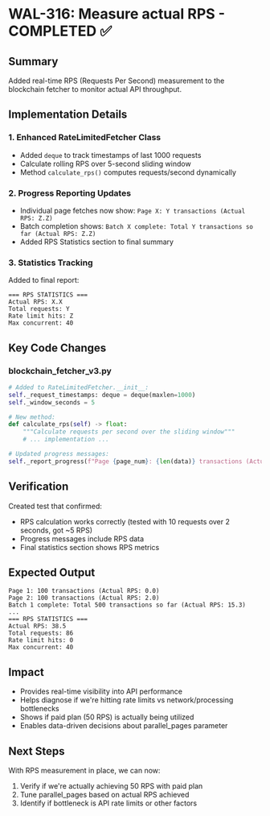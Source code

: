 # WAL-316: Measure actual RPS - COMPLETED ✅

## Summary
Added real-time RPS (Requests Per Second) measurement to the blockchain fetcher to monitor actual API throughput.

## Implementation Details

### 1. Enhanced RateLimitedFetcher Class
- Added `deque` to track timestamps of last 1000 requests
- Calculate rolling RPS over 5-second sliding window
- Method `calculate_rps()` computes requests/second dynamically

### 2. Progress Reporting Updates
- Individual page fetches now show: `Page X: Y transactions (Actual RPS: Z.Z)`
- Batch completion shows: `Batch X complete: Total Y transactions so far (Actual RPS: Z.Z)`
- Added RPS Statistics section to final summary

### 3. Statistics Tracking
Added to final report:
```
=== RPS STATISTICS ===
Actual RPS: X.X
Total requests: Y
Rate limit hits: Z
Max concurrent: 40
```

## Key Code Changes

### blockchain_fetcher_v3.py
```python
# Added to RateLimitedFetcher.__init__:
self._request_timestamps: deque = deque(maxlen=1000)
self._window_seconds = 5

# New method:
def calculate_rps(self) -> float:
    """Calculate requests per second over the sliding window"""
    # ... implementation ...

# Updated progress messages:
self._report_progress(f"Page {page_num}: {len(data)} transactions (Actual RPS: {actual_rps:.1f})")
```

## Verification
Created test that confirmed:
- RPS calculation works correctly (tested with 10 requests over 2 seconds, got ~5 RPS)
- Progress messages include RPS data
- Final statistics section shows RPS metrics

## Expected Output
```
Page 1: 100 transactions (Actual RPS: 0.0)
Page 2: 100 transactions (Actual RPS: 2.0)
Batch 1 complete: Total 500 transactions so far (Actual RPS: 15.3)
...
=== RPS STATISTICS ===
Actual RPS: 38.5
Total requests: 86
Rate limit hits: 0
Max concurrent: 40
```

## Impact
- Provides real-time visibility into API performance
- Helps diagnose if we're hitting rate limits vs network/processing bottlenecks
- Shows if paid plan (50 RPS) is actually being utilized
- Enables data-driven decisions about parallel_pages parameter

## Next Steps
With RPS measurement in place, we can now:
1. Verify if we're actually achieving 50 RPS with paid plan
2. Tune parallel_pages based on actual RPS achieved
3. Identify if bottleneck is API rate limits or other factors 